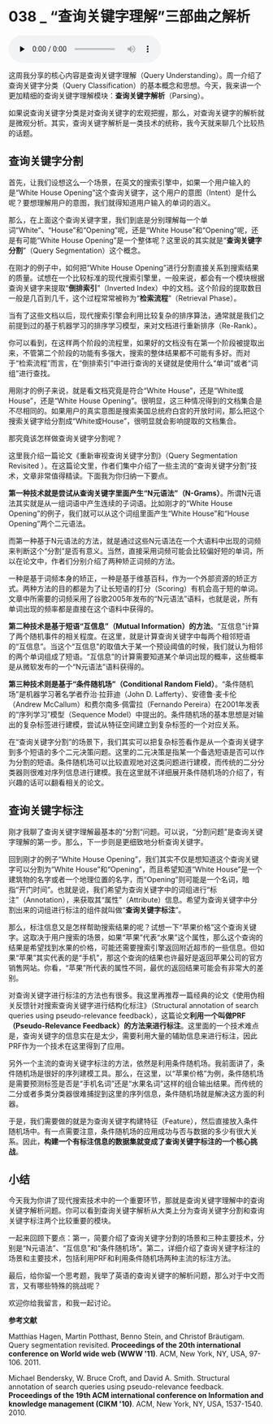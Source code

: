 # 038 _ “查询关键字理解”三部曲之解析

<audio id="audio" title="038 | “查询关键字理解”三部曲之解析" controls="" preload="none"><source id="mp3" src="https://static001.geekbang.org/resource/audio/00/d2/0030f9ac0f80171093b8b6e72ea209d2.mp3"></audio>

这周我分享的核心内容是查询关键字理解（Query Understanding）。周一介绍了查询关键字分类（Query Classification）的基本概念和思想。今天，我来讲一个更加精细的查询关键字理解模块：**查询关键字解析**（Parsing）。

如果说查询关键字分类是对查询关键字的宏观把握，那么，对查询关键字的解析就是微观分析。其实，查询关键字解析是一类技术的统称，我今天就来聊几个比较热的话题。

## 查询关键字分割

首先，让我们设想这么一个场景，在英文的搜索引擎中，如果一个用户输入的是“White House Opening”这个查询关键字，这个用户的意图（Intent）是什么呢？要想理解用户的意图，我们就得知道用户输入的单词的涵义。

那么，在上面这个查询关键字里，我们到底是分别理解每一个单词“White”、“House”和“Opening”呢，还是“White House”和“Opening”呢，还是有可能“White House Opening”是一个整体呢？这里说的其实就是“**查询关键字分割**”（Query Segmentation）这个概念。

在刚才的例子中，如何把“White House Opening”进行分割直接关系到搜索结果的质量。试想在一个比较标准的现代搜索引擎里，一般来说，都会有一个模块根据查询关键字来提取“**倒排索引**”（Inverted Index）中的文档。这个阶段的提取数目一般是几百到几千，这个过程常常被称为“**检索流程**”（Retrieval Phase）。

当有了这些文档以后，现代搜索引擎会利用比较复杂的排序算法，通常就是我们之前提到过的基于机器学习的排序学习模型，来对文档进行重新排序（Re-Rank）。

你可以看到，在这样两个阶段的流程里，如果好的文档没有在第一个阶段被提取出来，不管第二个阶段的功能有多强大，搜索的整体结果都不可能有多好。而对于“检索流程”而言，在“倒排索引”中进行查询的关键就是使用什么“单词”或者“词组”进行查找。

用刚才的例子来说，就是看文档究竟是符合“White House”，还是“White或House”，还是“White House Opening”。很明显，这三种情况得到的文档集合是不尽相同的。如果用户的真实意图是搜索美国总统府白宫的开放时间，那么把这个搜索关键字给分割成“White或House”，很明显就会影响提取的文档集合。

那究竟该怎样做查询关键字分割呢？

这里我介绍一篇论文《重新审视查询关键字分割》（Query Segmentation Revisited ）。在这篇论文里，作者们集中介绍了一些主流的“查询关键字分割”技术，文章非常值得精读。下面我为你归纳一下要点。

**第一种技术就是尝试从查询关键字里面产生“N元语法”（N-Grams）**。所谓N元语法其实就是从一组词语中产生连续的子词语。比如刚才的“White House Opening”的例子，我们就可以从这个词组里面产生“White House”和“House Opening”两个二元语法。

而第一种基于N元语法的方法，就是通过这些N元语法在一个大语料中出现的词频来判断这个“分割”是否有意义。当然，直接采用词频可能会比较偏好短的单词，所以在论文中，作者们分别介绍了两种矫正词频的方法。

一种是基于词频本身的矫正，一种是基于维基百科，作为一个外部资源的矫正方式。两种方法的目的都是为了让长短语的打分（Scoring）有机会高于短的单词。文章中所需要的词频采用了谷歌2005年发布的“N元语法”语料，也就是说，所有单词出现的频率都是直接在这个语料中获得的。

**第二种技术是基于短语“互信息”（Mutual Information）的方法**。“互信息”计算了两个随机事件的相关程度。在这里，就是计算查询关键字中每两个相邻短语的“互信息”。当这个“互信息”的取值大于某一个预设阈值的时候，我们就认为相邻的两个单词组成了短语。“互信息”的计算需要知道某个单词出现的概率，这些概率是从微软发布的一个“N元语法”语料获得的。

**第三种技术则是基于“条件随机场”（Conditional Random Field）**。“条件随机场”是机器学习著名学者乔治·拉菲迪（John D. Lafferty）、安德鲁·麦卡伦（Andrew McCallum）和费尔南多·佩雷拉（Fernando Pereira）在2001年发表的“序列学习”模型（Sequence Model）中提出的。条件随机场的基本思想是对输出的复杂标签进行建模，尝试从特征空间建立到复杂标签的一个对应关系。

在“查询关键字分割”的场景下，我们其实可以把复杂标签看作是从一个查询关键字到多个短语的多个二元决策问题。这里的二元决策是指某一个备选短语是否可以作为分割的短语。条件随机场可以比较直观地对这类问题进行建模，而传统的二分分类器则很难对序列信息进行建模。我在这里就不详细展开条件随机场的介绍了，有兴趣的话可以翻看相关的论文。

## 查询关键字标注

刚才我聊了查询关键字理解最基本的“分割“问题。可以说，“分割问题”是查询关键字理解的第一步。那么，下一步则是更细致地分析查询关键字。

回到刚才的例子“White House Opening”，我们其实不仅是想知道这个查询关键字可以分割为“White House”和“Opening”，而且希望知道“White House”是一个建筑物的名字或者一个地理位置的名字，而“Opening”则可能是一个名词，暗指“开门时间”。也就是说，我们希望为查询关键字中的词组进行“标注”（Annotation），来获取其“属性”（Attribute）信息。希望为查询关键字中分割出来的词组进行标注的组件就叫做“**查询关键字标注**”。

那么，标注信息又是怎样帮助搜索结果的呢？试想一下“苹果价格”这个查询关键字。这取决于用户搜索的场景，如果“苹果”代表“水果”这个属性，那么这个查询的结果是希望找到水果的价格，可能还需要搜索引擎返回附近超市的一些信息。但如果“苹果”其实代表的是“手机”，那这个查询的结果也许最好是返回苹果公司的官方销售网站。你看，“苹果”所代表的属性不同，最优的返回结果可能会有非常大的差别。

对查询关键字进行标注的方法也有很多。我这里再推荐一篇经典的论文《使用伪相关反馈针对搜索查询关键字进行结构化标注》（Structural annotation of search queries using pseudo-relevance feedback），这篇论文**利用一个叫做PRF（Pseudo-Relevance Feedback）的方法来进行标注**。这里面的一个技术难点是，查询关键字的信息实在是太少，需要利用大量的辅助信息来进行标注，因此PRF作为一个技术在这里得到了应用。

另外一个主流的查询关键字标注的方法，依然是利用条件随机场。我前面讲了，条件随机场是很好的序列建模工具。那么，在这里，以“苹果价格”为例，条件随机场是需要预测标签是否是“手机名词”还是“水果名词”这样的组合输出结果。而传统的二分或者多类分类器很难捕捉到这里的序列信息，条件随机场就是解决这方面的利器。

于是，我们需要做的就是为查询关键字构建特征（Feature），然后直接放入条件随机场中。有一点需要注意，条件随机场的应用成功与否与数据的多少有很大关系。因此，**构建一个有标注信息的数据集就变成了查询关键字标注的一个核心挑战**。

## 小结

今天我为你讲了现代搜索技术中的一个重要环节，那就是查询关键字理解中的查询关键字解析问题。你可以看到查询关键字解析从大类上分为查询关键字分割和查询关键字标注两个比较重要的模块。

一起来回顾下要点：第一，简要介绍了查询关键字分割的场景和三种主要技术，分别是“N元语法”、“互信息”和“条件随机场”。第二，详细介绍了查询关键字标注的场景和主要技术，包括利用PRF和利用条件随机场两种主流的标注方法。

最后，给你留一个思考题，我举了英语的查询关键字的解析问题，那么对于中文而言，又有哪些特殊的挑战呢？

欢迎你给我留言，和我一起讨论。

**参考文献**


Matthias Hagen, Martin Potthast, Benno Stein, and Christof Bräutigam. Query segmentation revisited. **Proceedings of the 20th international conference on World wide web (WWW '11)**. ACM, New York, NY, USA, 97-106. 2011.


Michael Bendersky, W. Bruce Croft, and David A. Smith. Structural annotation of search queries using pseudo-relevance feedback. **Proceedings of the 19th ACM international conference on Information and knowledge management (CIKM '10)**. ACM, New York, NY, USA, 1537-1540. 2010.




